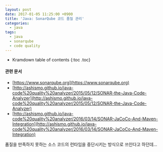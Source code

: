 ```yaml
---
layout: post
date: 2017-01-05 11:25:00 +0900
title: 'Java: SonarQube 코드 품질 관리'
categories:
  - java
tags:
  - java
  - sonarqube
  - code quality
---
```


* Kramdown table of contents
{:toc .toc}

#### 관련 문서

- [https://www.sonarqube.org](https://www.sonarqube.org)
- [http://ashismo.github.io/java-code%20quality%20analyzer/2015/05/12/SONAR-the-Java-Code-Analyzer](http://ashismo.github.io/java-code%20quality%20analyzer/2015/05/12/SONAR-the-Java-Code-Analyzer)
- [http://ashismo.github.io/java-code%20quality%20analyzer/2016/03/14/SONAR-JaCoCo-And-Maven-Integration](http://ashismo.github.io/java-code%20quality%20analyzer/2016/03/14/SONAR-JaCoCo-And-Maven-Integration)

품질을 만족하지 못하는 소스 코드의 런타임을 중단시키는 방식으로 쓰인다고 하던데...
